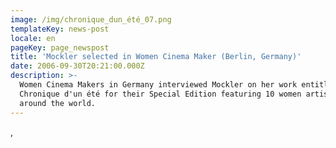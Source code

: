 ```yaml
---
image: /img/chronique_dun_été_07.png
templateKey: news-post
locale: en
pageKey: page_newspost
title: 'Mockler selected in Women Cinema Maker (Berlin, Germany)'
date: 2006-09-30T20:21:00.000Z
description: >-
  Women Cinema Makers in Germany interviewed Mockler on her work entitled
  Chronique d'un été for their Special Edition featuring 10 women artist from
  around the world.
---
```

,

